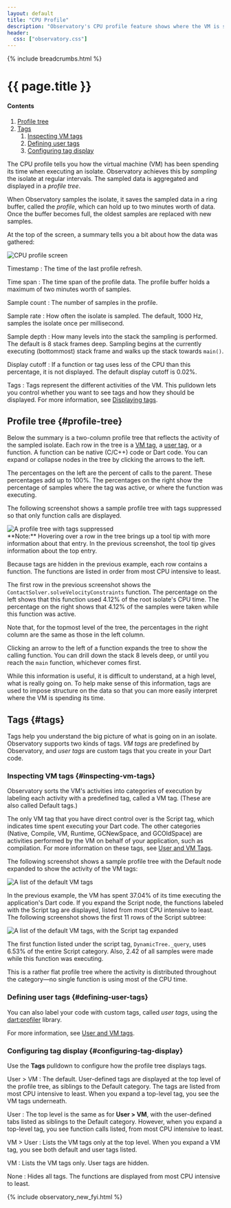 ```yaml
---
layout: default
title: "CPU Profile"
description: "Observatory's CPU profile feature shows where the VM is spending its time so you can debug bottlenecks in your Dart code."
header:
  css: ["observatory.css"]
---
```


{% include breadcrumbs.html %}

# {{ page.title }}

<h4>Contents</h4>
<ol class="toc">
  <li> <a href="#profile-tree">Profile tree</a> </li>
  <li> <a href="#tags">Tags</a>
  <ol class="toc">
    <li> <a href="#inspecting-vm-tags">Inspecting VM tags</a> </li>
    <li> <a href="#defining-user-tags">Defining user tags</a> </li>
    <li> <a href="#configuring-tag-display">Configuring tag display</a> </li>
  </ol> </li>
</ol>

The CPU profile tells you how the virtual
machine (VM) has been spending its time when executing an isolate.
Observatory achieves this by _sampling_ the isolate at regular intervals.
The sampled data is aggregated and displayed in a _profile tree_.

When Observatory samples the isolate, it saves the sampled data
in a ring buffer, called the _profile_, which can hold up to 
two minutes worth of data.  Once the buffer becomes full,
the oldest samples are replaced with new samples.

At the top of the screen, a summary tells you a bit about
how the data was gathered:

<img src="images/CPU-profile.png" alt="CPU profile screen">

Timestamp
: The time of the last profile refresh.

Time span
: The time span of the profile data. The profile buffer holds a maximum
  of two minutes worth of samples.

Sample count
: The number of samples in the profile.

Sample rate
: How often the isolate is sampled. The default, 1000 Hz, samples the
  isolate once per millisecond.

Sample depth
: How many levels into the stack the sampling is performed.
  The default is 8 stack frames deep. Sampling begins at the
  currently executing (bottommost) stack frame and walks up
  the stack towards `main()`.

Display cutoff
: If a function or tag uses less of the CPU than this percentage,
  it is not displayed.  The default display cutoff is 0.02%.

Tags
: Tags represent the different activities of the VM.
  This pulldown lets you control whether you want to see tags and
  how they should be displayed. For more information, see
  [Displaying tags](#displaying-tags).

## Profile tree {#profile-tree}

Below the summary is a two-column profile tree that reflects the
activity of the sampled isolate.
Each row in the tree is a [VM tag](#vm-tags),
a [user tag](#user-tags), or a function.
A function can be native (C/C++) code or Dart code.
You can expand or collapse nodes in the tree by clicking the
arrows to the left.

The percentages on the left are the percent of calls to the parent.
These percentages add up to 100%.
The percentages on the right show the percentage of samples where
the tag was active, or where the function was executing.

The following screenshot shows a sample profile tree with tags suppressed
so that only function calls are displayed.

<img src="images/ProfileTree-NoTags.png" alt="A profile tree with tags suppressed">

<aside class="alert alert-info" markdown="1">
**Note:** Hovering over a row in the tree brings up a tool tip with more
information about that entry. In the previous screenshot,
the tool tip gives information about the top entry.
</aside>

Because tags are hidden in the previous example,
each row contains a function. The functions
are listed in order from most CPU intensive to least.

The first row in the previous screenshot shows the
`ContactSolver.solveVelocityConstraints` function.
The percentage on the left shows that
this function used 4.12% of the root isolate's CPU time.
The percentage on the right shows that 4.12% of the samples
were taken while this function was active.

Note that, for the topmost level of the tree, the percentages
in the right column are the same as those in the left column.

Clicking an arrow to the left of a function expands the tree to show
the calling function.
You can drill down the stack 8 levels deep, or until you reach the
`main` function, whichever comes first.

While this information is useful, it is difficult to understand,
at a high level, what is really going on.  To help make sense of this
information, tags are used to impose structure on the data
so that you can more easily interpret where the VM is spending its time.

## Tags {#tags}

Tags help you understand the big picture of what is going on in
an isolate.  Observatory supports two kinds of tags.
_VM tags_ are predefined by Observatory, and _user tags_
are custom tags that you create in your Dart code.

### Inspecting VM tags {#inspecting-vm-tags}

Observatory sorts the VM's activities into categories of
execution by labeling each activity with a predefined tag,
called a VM tag. (These are also called Default tags.)

The only VM tag that you have direct control over is the Script tag,
which indicates time spent executing your Dart code.  The other categories
(Native, Compile, VM, Runtime, GCNewSpace, and GCOldSpace)
are activities performed by the VM on behalf of your application,
such as compilation. For more information on these tags,
see [User and VM Tags](tags.html).

The following screenshot shows a sample profile tree with the
Default node expanded to show the activity of the VM tags:

<img src="images/VM-tags.png" alt="A list of the default VM tags">

In the previous example, the VM has spent 37.04% of its time executing
the application's Dart code. If you expand the Script node,
the functions labeled with the Script tag are displayed, 
listed from most CPU intensive to least. The following screenshot
shows the first 11 rows of the Script subtree:

<img src="images/VM-tags-detail.png" alt="A list of the default VM tags, with the Script tag expanded">

The first function listed under the script tag,
`DynamicTree._query`, uses 6.53% of the entire Script category.
Also, 2.42 of all samples were made while this function was executing.

This is a rather flat profile tree where the activity is distributed
throughout the category&mdash;no single function is using most of the CPU time.

### Defining user tags {#defining-user-tags}

You can also label your code with custom tags, called _user tags_, using the
[dart:profiler](https://api.dartlang.org/apidocs/channels/be/dartdoc-viewer/dart-profiler) library.

For more information, see [User and VM tags](tags.html).

### Configuring tag display {#configuring-tag-display}

Use the **Tags** pulldown to configure how the profile tree displays tags.

User > VM
: The default. User-defined tags are displayed at
the top level of the profile tree, as siblings to the Default category.
The tags are listed from most CPU intensive to least.
When you expand a top-level tag, you see the VM tags underneath.

User
: The top level is the same as for **User > VM**, with the user-defined
tabs listed as siblings to the Default category. However, when you
expand a top-level tag, you see function calls listed, from most CPU
intensive to least.

VM > User
: Lists the VM tags only at the top level. When you expand a VM tag,
you see both default and user tags listed.

VM
: Lists the VM tags only. User tags are hidden.

None
: Hides all tags. The functions are displayed from most CPU intensive to least.

{% include observatory_new_fyi.html %}

